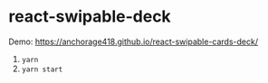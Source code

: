 # react-swipable-deck
Demo: https://anchorage418.github.io/react-swipable-cards-deck/

1. `yarn`
2. `yarn start`
